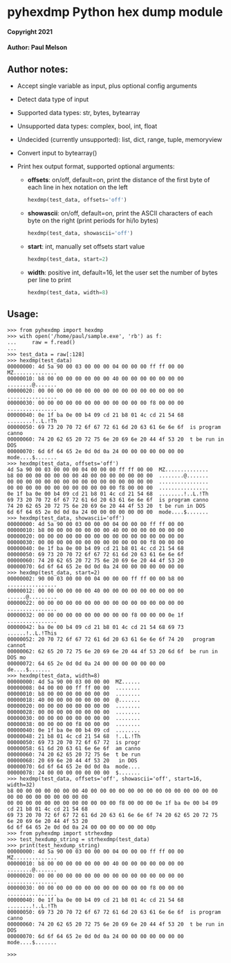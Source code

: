 # pyhexdmp Python hex dump module
  #### Copyright 2021
  #### Author: Paul Melson

## Author notes:
  * Accept single variable as input, plus optional config arguments
  * Detect data type of input
  * Supported data types: str, bytes, bytearray
  * Unsupported data types: complex, bool, int, float
  * Undecided (currently unsupported): list, dict, range, tuple, memoryview
  * Convert input to bytearray()
  * Print hex output format, supported optional arguments:

    * **offsets**: on/off, default=on, print the distance of the first byte
      of each line in hex notation on the left
       ```python
       hexdmp(test_data, offsets='off')
       ```
      
    * **showascii**: on/off, default=on, print the ASCII characters of each
      byte on the right (print periods for hi/lo bytes)
       ```python
       hexdmp(test_data, showascii='off')
       ```

    * **start**: int, manually set offsets start value
      ```python
      hexdmp(test_data, start=2)
      ```

    * **width**: positive int, default=16, let the user set the number of
      bytes per line to print
       ```python
       hexdmp(test_data, width=8)
       ```
 
## Usage:
```
>>> from pyhexdmp import hexdmp
>>> with open('/home/paul/sample.exe', 'rb') as f:
...     raw = f.read()
... 
>>> test_data = raw[:128]
>>> hexdmp(test_data)
00000000: 4d 5a 90 00 03 00 00 00 04 00 00 00 ff ff 00 00  MZ..............
00000010: b8 00 00 00 00 00 00 00 40 00 00 00 00 00 00 00  ........@.......
00000020: 00 00 00 00 00 00 00 00 00 00 00 00 00 00 00 00  ................
00000030: 00 00 00 00 00 00 00 00 00 00 00 00 f8 00 00 00  ................
00000040: 0e 1f ba 0e 00 b4 09 cd 21 b8 01 4c cd 21 54 68  ........!..L.!Th
00000050: 69 73 20 70 72 6f 67 72 61 6d 20 63 61 6e 6e 6f  is program canno
00000060: 74 20 62 65 20 72 75 6e 20 69 6e 20 44 4f 53 20  t be run in DOS 
00000070: 6d 6f 64 65 2e 0d 0d 0a 24 00 00 00 00 00 00 00  mode....$.......
>>> hexdmp(test_data, offsets='off')
4d 5a 90 00 03 00 00 00 04 00 00 00 ff ff 00 00  MZ..............
b8 00 00 00 00 00 00 00 40 00 00 00 00 00 00 00  ........@.......
00 00 00 00 00 00 00 00 00 00 00 00 00 00 00 00  ................
00 00 00 00 00 00 00 00 00 00 00 00 f8 00 00 00  ................
0e 1f ba 0e 00 b4 09 cd 21 b8 01 4c cd 21 54 68  ........!..L.!Th
69 73 20 70 72 6f 67 72 61 6d 20 63 61 6e 6e 6f  is program canno
74 20 62 65 20 72 75 6e 20 69 6e 20 44 4f 53 20  t be run in DOS 
6d 6f 64 65 2e 0d 0d 0a 24 00 00 00 00 00 00 00  mode....$.......
>>> hexdmp(test_data, showascii='off')
00000000: 4d 5a 90 00 03 00 00 00 04 00 00 00 ff ff 00 00
00000010: b8 00 00 00 00 00 00 00 40 00 00 00 00 00 00 00
00000020: 00 00 00 00 00 00 00 00 00 00 00 00 00 00 00 00
00000030: 00 00 00 00 00 00 00 00 00 00 00 00 f8 00 00 00
00000040: 0e 1f ba 0e 00 b4 09 cd 21 b8 01 4c cd 21 54 68
00000050: 69 73 20 70 72 6f 67 72 61 6d 20 63 61 6e 6e 6f
00000060: 74 20 62 65 20 72 75 6e 20 69 6e 20 44 4f 53 20
00000070: 6d 6f 64 65 2e 0d 0d 0a 24 00 00 00 00 00 00 00
>>> hexdmp(test_data, start=2)
00000002: 90 00 03 00 00 00 04 00 00 00 ff ff 00 00 b8 00  ................
00000012: 00 00 00 00 00 00 40 00 00 00 00 00 00 00 00 00  ......@.........
00000022: 00 00 00 00 00 00 00 00 00 00 00 00 00 00 00 00  ................
00000032: 00 00 00 00 00 00 00 00 00 00 f8 00 00 00 0e 1f  ................
00000042: ba 0e 00 b4 09 cd 21 b8 01 4c cd 21 54 68 69 73  ......!..L.!This
00000052: 20 70 72 6f 67 72 61 6d 20 63 61 6e 6e 6f 74 20   program cannot 
00000062: 62 65 20 72 75 6e 20 69 6e 20 44 4f 53 20 6d 6f  be run in DOS mo
00000072: 64 65 2e 0d 0d 0a 24 00 00 00 00 00 00 00        de....$.......
>>> hexdmp(test_data, width=8)
00000000: 4d 5a 90 00 03 00 00 00  MZ......
00000008: 04 00 00 00 ff ff 00 00  ........
00000010: b8 00 00 00 00 00 00 00  ........
00000018: 40 00 00 00 00 00 00 00  @.......
00000020: 00 00 00 00 00 00 00 00  ........
00000028: 00 00 00 00 00 00 00 00  ........
00000030: 00 00 00 00 00 00 00 00  ........
00000038: 00 00 00 00 f8 00 00 00  ........
00000040: 0e 1f ba 0e 00 b4 09 cd  ........
00000048: 21 b8 01 4c cd 21 54 68  !..L.!Th
00000050: 69 73 20 70 72 6f 67 72  is progr
00000058: 61 6d 20 63 61 6e 6e 6f  am canno
00000060: 74 20 62 65 20 72 75 6e  t be run
00000068: 20 69 6e 20 44 4f 53 20   in DOS 
00000070: 6d 6f 64 65 2e 0d 0d 0a  mode....
00000078: 24 00 00 00 00 00 00 00  $.......
>>> hexdmp(test_data, offsets='off', showascii='off', start=16, width=32)
b8 00 00 00 00 00 00 00 40 00 00 00 00 00 00 00 00 00 00 00 00 00 00 00 00 00 00 00 00 00 00 00
00 00 00 00 00 00 00 00 00 00 00 00 f8 00 00 00 0e 1f ba 0e 00 b4 09 cd 21 b8 01 4c cd 21 54 68
69 73 20 70 72 6f 67 72 61 6d 20 63 61 6e 6e 6f 74 20 62 65 20 72 75 6e 20 69 6e 20 44 4f 53 20
6d 6f 64 65 2e 0d 0d 0a 24 00 00 00 00 00 00 00p
>>> from pyhexdmp import strhexdmp
>>> test_hexdump_string = strhexdmp(test_data)
>>> print(test_hexdump_string)
00000000: 4d 5a 90 00 03 00 00 00 04 00 00 00 ff ff 00 00  MZ..............
00000010: b8 00 00 00 00 00 00 00 40 00 00 00 00 00 00 00  ........@.......
00000020: 00 00 00 00 00 00 00 00 00 00 00 00 00 00 00 00  ................
00000030: 00 00 00 00 00 00 00 00 00 00 00 00 f8 00 00 00  ................
00000040: 0e 1f ba 0e 00 b4 09 cd 21 b8 01 4c cd 21 54 68  ........!..L.!Th
00000050: 69 73 20 70 72 6f 67 72 61 6d 20 63 61 6e 6e 6f  is program canno
00000060: 74 20 62 65 20 72 75 6e 20 69 6e 20 44 4f 53 20  t be run in DOS 
00000070: 6d 6f 64 65 2e 0d 0d 0a 24 00 00 00 00 00 00 00  mode....$.......

>>> 
```
